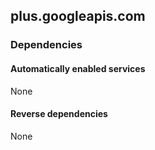 ## plus.googleapis.com

### Dependencies

#### Automatically enabled services

None

#### Reverse dependencies

None
